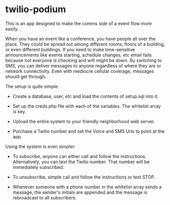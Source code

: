 twilio-podium
=============

This is an app designed to make the comms side of a event flow more easily.

When you have an event like a conference, you have people all over the place. They could be spread out among different rooms, floors of a building, or even different buildings. If you need to make time-sensitive announcements like events starting, schedule changes, etc email fails because not everyone is checking and wifi might be down. By switching to SMS, you can deliver messages to anyone regardless of where they are or network connectivity. Even with mediocre cellular coverage, messages should get through.


The setup is quite simple:

-  Create a database, user, etc and load the contents of setup.sql into it.

-  Set up the creds.php file with each of the variables. The whitelist array is key.

-  Upload the entire system to your friendly neighborhood web server.

-  Purchase a Twilio number and set the Voice and SMS Urls to point at the app.


Using the system is even simpler:

-  To subscribe, anyone can either call and follow the instructions. Alternatively, you can text the Twilio number. That number will be immediately subscribed.

-  To unsubscribe, simple call and follow the instructions or text STOP.

-  Whenever someone with a phone number in the whitelist array sends a message, the sender's initials are appended and the message is rebroadcast to all subscribers.